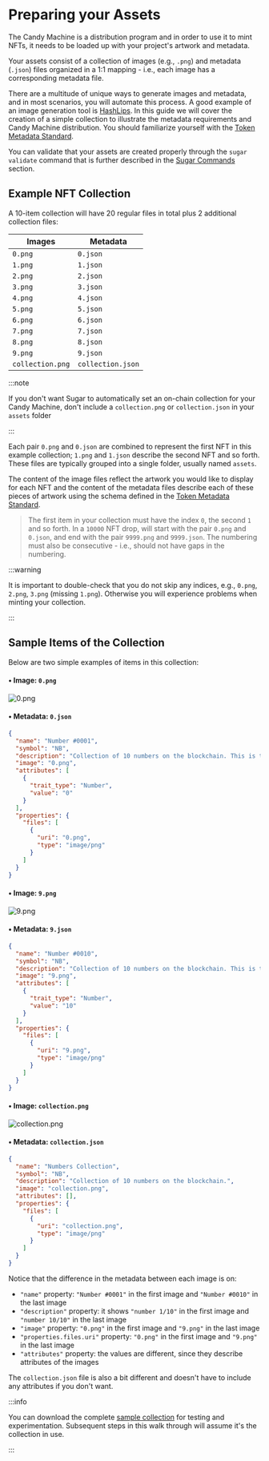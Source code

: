 # Preparing your Assets

The Candy Machine is a distribution program and in order to use it to mint NFTs, it needs to be loaded up with your
project's artwork and metadata.

Your assets consist of a collection of images (e.g., `.png`) and metadata (`.json`) files organized in a 1:1 mapping -
i.e., each image has a corresponding metadata file.

There are a multitude of unique ways to generate images and metadata, and in most scenarios, you will automate this
process. A good example of an image generation tool is [HashLips](https://github.com/HashLips/hashlips_art_engine). In
this guide we will cover the creation of a simple collection to illustrate the metadata requirements and
Candy Machine distribution. You should familiarize yourself with
the [Token Metadata Standard](/programs/token-metadata/token-standard).

You can validate that your assets are created properly through the `sugar validate` command that is further described in the [Sugar Commands](tools/sugar/commands#2-validate) section.

## Example NFT Collection

A 10-item collection will have 20 regular files in total plus 2 additional collection files:

| Images           | Metadata          |
|------------------|-------------------|
| `0.png`          | `0.json`          |
| `1.png`          | `1.json`          |
| `2.png`          | `2.json`          |
| `3.png`          | `3.json`          |
| `4.png`          | `4.json`          |
| `5.png`          | `5.json`          |
| `6.png`          | `6.json`          |
| `7.png`          | `7.json`          |
| `8.png`          | `8.json`          |
| `9.png`          | `9.json`          |
| `collection.png` | `collection.json` |

:::note

If you don't want Sugar to automatically set an on-chain collection for your Candy Machine, don't include
a `collection.png` or `collection.json` in your `assets` folder

:::

Each pair `0.png` and `0.json` are combined to represent the first NFT in this example collection; `1.png` and `1.json`
describe the second NFT and so forth. These files are typically grouped into a single folder, usually named `assets`.

The content of the image files reflect the artwork you would like to display for each NFT and the content of the
metadata files describe each of these pieces of artwork using the schema defined in
the [Token Metadata Standard](/programs/token-metadata/token-standard).

> The first item in your collection must have the index `0`, the second `1` and so forth. In a `10000` NFT drop, will
> start with the pair `0.png` and `0.json`, and end with the pair `9999.png` and `9999.json`. The numbering must also be
> consecutive - i.e., should not have gaps in the numbering.

:::warning

It is important to double-check that you do not skip any indices, e.g., `0.png`, `2.png`, `3.png` (missing `1.png`).
Otherwise you will experience problems when minting your collection.

:::

## Sample Items of the Collection

Below are two simple examples of items in this collection:

#### • Image: `0.png`

![0.png](/assets/candy-machine/0.png#radius#shadow)

#### • Metadata: `0.json`

```json
{
  "name": "Number #0001",
  "symbol": "NB",
  "description": "Collection of 10 numbers on the blockchain. This is the number 1/10.",
  "image": "0.png",
  "attributes": [
    {
      "trait_type": "Number",
      "value": "0"
    }
  ],
  "properties": {
    "files": [
      {
        "uri": "0.png",
        "type": "image/png"
      }
    ]
  }
}
```

#### • Image: `9.png`

![9.png](/assets/candy-machine/9.png#radius#shadow)

#### • Metadata: `9.json`

```json
{
  "name": "Number #0010",
  "symbol": "NB",
  "description": "Collection of 10 numbers on the blockchain. This is the number 10/10.",
  "image": "9.png",
  "attributes": [
    {
      "trait_type": "Number",
      "value": "10"
    }
  ],
  "properties": {
    "files": [
      {
        "uri": "9.png",
        "type": "image/png"
      }
    ]
  }
}
```

#### • Image: `collection.png`

![collection.png](/assets/candy-machine/collection.png#radius#shadow)

#### • Metadata: `collection.json`

```json
{
  "name": "Numbers Collection",
  "symbol": "NB",
  "description": "Collection of 10 numbers on the blockchain.",
  "image": "collection.png",
  "attributes": [],
  "properties": {
    "files": [
      {
        "uri": "collection.png",
        "type": "image/png"
      }
    ]
  }
}
```

Notice that the difference in the metadata between each image is on:

- `"name"` property: `"Number #0001"` in the first image and `"Number #0010"` in the last image
- `"description"` property: it shows `"number 1/10"` in the first image and `"number 10/10"` in the last image
- `"image"` property: `"0.png"` in the first image and `"9.png"` in the last image
- `"properties.files.uri"` property: `"0.png"` in the first image and `"9.png"` in the last image
- `"attributes"` property: the values are different, since they describe attributes of the images

The `collection.json` file is also a bit different and doesn't have to include any attributes if you don't want.

:::info

You can download the complete [sample collection](/assets/candy-machine/assets.zip) for testing and experimentation.
Subsequent steps in this
walk through will assume it's the collection in use.

:::
